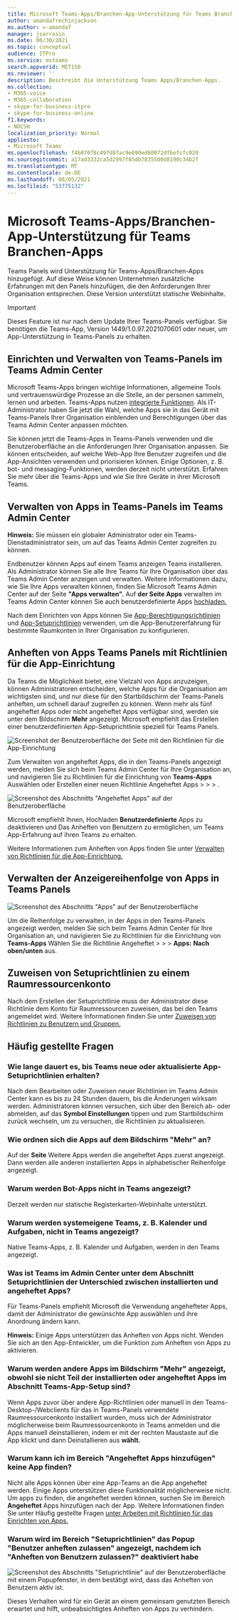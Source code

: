 ```yaml
---
title: Microsoft Teams-Apps/Branchen-App-Unterstützung für Teams Branchen-Apps
author: amandafrechinjackson
ms.author: v-amandaf
manager: jsarrasin
ms.date: 06/30/2021
ms.topic: conceptual
audience: ITPro
ms.service: msteams
search.appverid: MET150
ms.reviewer: ''
description: Beschreibt die Unterstützung Teams Apps/Branchen-Apps.
ms.collection:
- M365-voice
- M365-collaboration
- skype-for-business-itpro
- skype-for-business-online
f1.keywords:
- NOCSH
localization_priority: Normal
appliesto:
- Microsoft Teams
ms.openlocfilehash: f4b07078c49fd8fac9e690ed60072dfbefcfc020
ms.sourcegitcommit: a17ad3332ca5d2997f85db7835500d8190c34b2f
ms.translationtype: MT
ms.contentlocale: de-DE
ms.lasthandoff: 08/05/2021
ms.locfileid: "53775132"
---
```

# <a name="microsoft-teams-appsline-of-business-lob-app-support-on-teams-panels"></a>Microsoft Teams-Apps/Branchen-App-Unterstützung für Teams Branchen-Apps

Teams Panels wird Unterstützung für Teams-Apps/Branchen-Apps hinzugefügt. Auf diese Weise können Unternehmen zusätzliche Erfahrungen mit den Panels hinzufügen, die den Anforderungen Ihrer Organisation entsprechen. Diese Version unterstützt statische Webinhalte.

> [!IMPORTANT]
> Dieses Feature ist nur nach dem Update Ihrer Teams-Panels verfügbar. Sie benötigen die Teams-App, Version 1449/1.0.97.2021070601 oder neuer, um App-Unterstützung in Teams-Panels zu erhalten.

## <a name="set-up-and-manage-teams-panels-apps-in-teams-admin-center"></a>Einrichten und Verwalten von Teams-Panels im Teams Admin Center 

Microsoft Teams-Apps bringen wichtige Informationen, allgemeine Tools und vertrauenswürdige Prozesse an die Stelle, an der personen sammeln, lernen und arbeiten. Teams-Apps nutzen [integrierte Funktionen](/platform/concepts/capabilities-overview). Als IT-Administrator haben Sie jetzt die Wahl, welche Apps sie in das Gerät mit Teams-Panels Ihrer Organisation einblenden und Berechtigungen über das Teams Admin Center anpassen möchten.

Sie können jetzt die Teams-Apps in Teams-Panels verwenden und die Benutzeroberfläche an die Anforderungen Ihrer Organisation anpassen. Sie können entscheiden, auf welche Web-App Ihre Benutzer zugreifen und die App-Ansichten verwenden und priorisieren können. Einige Optionen, z. B. bot- und messaging-Funktionen, werden derzeit nicht unterstützt. Erfahren Sie mehr über die Teams-Apps und wie Sie Ihre Geräte in ihrer Microsoft Teams.

## <a name="manage-apps-on-teams-panels-in-teams-admin-center"></a>Verwalten von Apps in Teams-Panels im Teams Admin Center

**Hinweis:** Sie müssen ein globaler Administrator oder ein Teams-Dienstadministrator sein, um auf das Teams Admin Center zugreifen zu können.

Endbenutzer können Apps auf einem Teams anzeigen Teams installieren. Als Administrator können Sie alle Ihre Teams für Ihre Organisation über das Teams Admin Center anzeigen und verwalten. Weitere Informationen dazu, wie Sie Ihre Apps verwalten können, finden Sie Microsoft Teams Admin Center auf der Seite **"Apps verwalten".** Auf **der Seite Apps** verwalten im Teams Admin Center können Sie auch benutzerdefinierte Apps [hochladen.](/manage-apps#publish-a-custom-app-to-your-organizations-app-store)

Nach dem Einrichten von Apps können Sie [App-Berechtigungsrichtlinien](/teams-app-permission-policies) und [App-Setuprichtlinien](/teams-app-setup-policies) verwenden, um die App-Benutzererfahrung für bestimmte Raumkonten in Ihrer Organisation zu konfigurieren.

## <a name="pin-apps-on-teams-panels-with-app-setup-policies"></a>Anheften von Apps Teams Panels mit Richtlinien für die App-Einrichtung

Da Teams die Möglichkeit bietet, eine Vielzahl von Apps anzuzeigen, können Administratoren entscheiden, welche Apps für die Organisation am  wichtigsten sind, und nur diese für den Startbildschirm der Teams-Panels anheften, um schnell darauf zugreifen zu können. Wenn mehr als fünf angeheftet Apps oder nicht angeheftet Apps verfügbar sind, werden sie unter dem Bildschirm **Mehr** angezeigt. Microsoft empfiehlt das Erstellen einer benutzerdefinierten App-Setuprichtlinie speziell für Teams Panels.

![Screenshot der Benutzeroberfläche der Seite mit den Richtlinien für die App-Einrichtung](media/appsetup1.png) 

Zum Verwalten von angeheftet Apps, die in den Teams-Panels angezeigt werden, melden Sie sich beim Teams Admin Center für Ihre Organisation an, und navigieren Sie zu Richtlinien für die Einrichtung von **Teams-Apps** Auswählen oder Erstellen einer neuen Richtlinie Angeheftet Apps \>  \>  \> .

![Screenshot des Abschnitts "Angeheftet Apps" auf der Benutzeroberfläche](media/appsetup2.png) 

Microsoft empfiehlt Ihnen, Hochladen **Benutzerdefinierte** Apps zu deaktivieren und Das Anheften von Benutzern zu ermöglichen, um Teams App-Erfahrung auf ihren Teams zu erhalten. 

Weitere Informationen zum Anheften von Apps finden Sie unter [Verwalten von Richtlinien für die App-Einrichtung.](/teams-app-setup-policies)

## <a name="manage-apps-display-order-in-teams-panels"></a>Verwalten der Anzeigereihenfolge von Apps in Teams Panels 

![Screenshot des Abschnitts "Apps" auf der Benutzeroberfläche](media/appsetup3.png) 

Um die Reihenfolge zu verwalten, in der Apps in den Teams-Panels angezeigt werden, melden Sie sich beim Teams Admin Center für Ihre Organisation an, und navigieren Sie zu Richtlinien für die Einrichtung von **Teams-Apps** Wählen Sie die Richtlinie Angeheftet \>  \>  \> **Apps:** **Nach oben/unten** aus.

## <a name="assigning-setup-policies-to-a-room-resource-account"></a>Zuweisen von Setuprichtlinien zu einem Raumressourcenkonto

Nach dem Erstellen der Setuprichtlinie muss der Administrator diese Richtlinie dem Konto für Raumressourcen zuweisen, das bei den Teams angemeldet wird. Weitere Informationen finden Sie unter [Zuweisen von Richtlinien zu Benutzern und Gruppen.](/assign-policies-users-and-groups)

## <a name="faq"></a>Häufig gestellte Fragen

### <a name="how-long-does-it-take-for-teams-panels-to-get-the-new-or-updated-app-setup-policies"></a>Wie lange dauert es, bis Teams neue oder aktualisierte App-Setuprichtlinien erhalten?

Nach dem Bearbeiten oder Zuweisen neuer Richtlinien im Teams Admin Center kann es bis zu 24 Stunden dauern, bis die Änderungen wirksam werden. Administratoren können versuchen, sich über den Bereich ab- oder abmelden, auf das  **Symbol Einstellungen** tippen und zum Startbildschirm zurück wechseln, um zu versuchen, die Richtlinien zu aktualisieren.

### <a name="what-is-the-ordering-of-the-apps-on-the-more-screen"></a>Wie ordnen sich die Apps auf dem Bildschirm "Mehr" an?

Auf der **Seite** Weitere Apps werden die angeheftet Apps zuerst angezeigt. Dann werden alle anderen installierten Apps in alphabetischer Reihenfolge angezeigt.

### <a name="why-are-bot-apps-not-showing-up-on-teams-panels"></a>Warum werden Bot-Apps nicht in Teams angezeigt?

Derzeit werden nur statische Registerkarten-Webinhalte unterstützt.

### <a name="why-are-native-teams-apps-such-as-calendar-and-tasks-not-appearing-on-teams-panels"></a>Warum werden systemeigene Teams, z. B. Kalender und Aufgaben, nicht in Teams angezeigt?

Native Teams-Apps, z. B. Kalender und Aufgaben, werden in den Teams angezeigt.

### <a name="in-the-teams-admin-center-under-the-setup-policies-section-what-is-the-difference-between-installed-apps-and-pinned-apps"></a>Was ist Teams im Admin Center unter dem Abschnitt Setuprichtlinien der Unterschied zwischen installierten und angeheftet Apps?

Für Teams-Panels empfiehlt Microsoft die Verwendung angehefteter Apps, damit der Administrator die gewünschte App auswählen und ihre Anordnung ändern kann.

**Hinweis:** Einige Apps unterstützen das Anheften von Apps nicht. Wenden Sie sich an den App-Entwickler, um die Funktion zum Anheften von Apps zu aktivieren.

### <a name="why-are-other-apps-appearing-in-the-more-screen-even-though-they-are-not-part-of-the-installed-or-pinned-apps-in-the-teams-app-setup-policy-section"></a>Warum werden andere Apps im Bildschirm "Mehr" angezeigt, obwohl sie nicht Teil der installierten oder angeheftet Apps im Abschnitt Teams-App-Setup sind?

Wenn Apps zuvor über andere App-Richtlinien oder manuell in den Teams-Desktop-/Webclients für das in Teams-Panels verwendete Raumressourcenkonto installiert wurden, muss sich der Administrator möglicherweise beim Raumressourcenkonto in Teams anmelden und die Apps manuell deinstallieren, indem er mit der rechten Maustaste auf die App klickt und dann Deinstallieren aus **wählt.**

### <a name="why-cant-i-find-an-app-in-the-add-pinned-apps-pane"></a>Warum kann ich im Bereich "Angeheftet Apps hinzufügen" keine App finden?

Nicht alle Apps können über eine App-Teams an die App angeheftet werden. Einige Apps unterstützen diese Funktionalität möglicherweise nicht. Um apps zu finden, die angeheftet werden können, suchen Sie im Bereich **Angeheftet** Apps hinzufügen nach der App. Weitere Informationen finden Sie unter Häufig gestellte Fragen [unter Arbeiten mit Richtlinien für das Einrichten von Apps.](/teams-app-setup-policies#why-cant-i-find-an-app-in-the-add-pinned-apps-pane)

### <a name="why-am-i-seeing-an-allow-user-pinning-pop-up-in-the-setup-policies-panel-after-i-turn-off-allow-user-pinning"></a>Warum wird im Bereich "Setuprichtlinien" das Popup "Benutzer anheften zulassen" angezeigt, nachdem ich "Anheften von Benutzern zulassen?" deaktiviert habe

![Screenshot des Abschnitts "Setuprichtlinie" auf der Benutzeroberfläche mit einem Popupfenster, in dem bestätigt wird, dass das Anheften von Benutzern aktiv ist.](media/appsetup4.png) 

Dieses Verhalten wird für ein Gerät an einem gemeinsam genutzten Bereich erwartet und hilft, unbeabsichtigtes Anheften von Apps zu verhindern.
